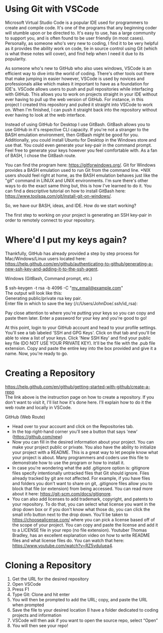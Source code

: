 # Using Git with VSCode
Microsoft Virtual Studio Code is a popular IDE used for programmers to create and compile code. It's one of the programs that any beginning coder will stumble upon or be directed to. It's easy to use, has a large community to support you, and is often found to be user friendly (in most cases). Personally, as someone who's very new to coding, I find it to be very helpful as it provides the ability work on code, tie in source control using Git (which is what these notes will cover), and find help when I need it due to its popularity. <br />

As someone who's new to GitHub who also uses windows, VSCode is an efficient way to dive into the world of coding. There's other tools out there that make jumping in easier however, VSCode is used by novices and professionals alike which makes it important to have as a foundation for IDE's. VSCode allows users to push and pull repositories while interfacing with GitHub. This allows you to work on projects straight in your IDE without ever having to pull up the web version of GitHub. For instance, in this project I created this repository and pulled it straight into VSCode to work on. When I'm finished, I can push it straight back into the repository without ever having to look at the web interface. <br />

Instead of using GitHub for Desktop I use GitBash. GitBash allows you to use GitHub in it's respective CLI capacity. If you're not a stranger to the BASH emulation environment, then GitBash might be good for you. Additionally, you could install Ubuntu for Desktop in the Windows store and use that. You could even generate your key-pair in the command prompt. Feel free to generate your keys however you feel comfortable with. As a fan of BASH, I chose the GitBash route. <br />

You can find the program here: https://gitforwindows.org/. Git for Windows provides a BASH emulation used to run Git from the command line. *NIX users should feel right at home, as the BASH emulation behaves just like the "git" command in LINUX and UNIX environments. I'm sure there's other ways to do the exact same thing but, this is how I've learned to do it. You can find a descriptive tutorial on how to install GitBash here: https://www.toolsqa.com/git/install-git-on-windows/. <br />

So, we have our BASH, ideas, and IDE. How do we start working? <br /> 

The first step to working on your project is generating an SSH key-pair in order to remotely connect to your repository. <br /> 

# Where'd I put my keys again?
Thankfully, GitHub has already provided a step by step process for Mac/Windows/Linux users located here: https://help.github.com/en/github/authenticating-to-github/generating-a-new-ssh-key-and-adding-it-to-the-ssh-agent.

Windows (GitBash, Command prompt, etc.) <br />

$ ssh-keygen -t rsa -b 4096 -C "my_email@example.com" <br />
The output will look like this: <br />
Generating public/private rsa key pair. <br />
Enter file in which to save the key (/c/Users/JohnDoe/.ssh/id_rsa): <br />

Pay close attention to where you're putting your keys so you can copy and paste them later. Enter a password for your key and you're good to go! <br />

At this point, login to your GitHub account and head to your profile settings. You'll see a tab labeled 'SSH and GPG Keys'. Click on that tab and you'll be able to view a list of your keys. Click 'New SSH Key' and find your public key file (DO NOT USE YOUR PRIVATE KEY). It'll be the file with the .pub file extension. Copy and paste the entire key into the box provided and give it a name. Now, you're ready to go. <br />

# Creating a Repository
https://help.github.com/en/github/getting-started-with-github/create-a-repo <br />
The link above is the instruction page on how to create a repository. If you don't want to visit it, I'll list how it's done here. I'll explain how to do it the web route and locally in VSCode. <br />

GitHub (Web Route) <br />
- Head over to your account and click on the Repositories tab. <br />
- In the top right-hand corner you'll see a button that says 'new' (https://github.com/new) <br />
- Now you can fill in the desired information about your project. You can make your project public or private. You also have the ability to initialize your project with a README. This is a great way to let people know what your project is about. Many programmers and coders use this file to demonstrate how to use the program or how to install it. <br />
- In case you're wondering what the add .gitignore option is: gitignore files specify intentionally untracked files that Git should ignore. Files already tracked by git are not affected. For example, if you have files and folders you don't want to share on git, .gitignore files allow you to block that file (or extension) from being accessed. You can read more about it here: https://git-scm.com/docs/gitignore. <br />
- You can also add licenses to add trademark, copyright, and patents to your repository. To do that, you can select what license you want in the drop down box or if you don't know what those do, you can click the small info button next to the drop down. You'll be taken to https://choosealicense.com/ where you can pick a license based off of the scope of your project. You can copy and paste the license and add it to a LICENSE file in your repo (no file extension). Youtuber Thomas Bradley, has an excellent explanation video on how to write README files and what license files do. You can watch that here: https://www.youtube.com/watch?v=RZ5vduluea4. <br />

# Cloning a Repository
1.	Get the URL for the desired repository <br />
2.	Open VSCode <br />
3.	Press F1 <br />
4.	Type Git: Clone and hit enter <br />
5.	You will then be prompted to add the URL; copy, and paste the URL when prompted <br />
6.	Save the file to your desired location (I have a folder dedicated to coding projects and information <br />
7.	VSCode will then ask if you want to open the source repo, select “Open” <br />
8.	You will then see your repo! <br />
 
